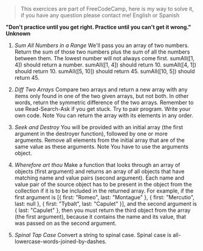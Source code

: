 > This exercices are part of FreeCodeCamp, here is my way to solve it, if you have any question please contact me! English or Spanish

**"Don't practice until you get right. Practice until you can't get it wrong." Unknown**

1. *Sum All Numbers in a Range* We'll pass you an array of two numbers. Return the sum of those two numbers plus the sum of all the numbers between them. The lowest number will not always come first.
sumAll([1, 4]) should return a number.
sumAll([1, 4]) should return 10.
sumAll([4, 1]) should return 10.
sumAll([5, 10]) should return 45.
sumAll([10, 5]) should return 45.

2. *Diff Two Arrays* Compare two arrays and return a new array with any items only found in one of the two given arrays, but not both. In other words, return the symmetric difference of the two arrays.
Remember to use Read-Search-Ask if you get stuck. Try to pair program. Write your own code.
Note
You can return the array with its elements in any order. 

3. *Seek and Destroy* You will be provided with an initial array (the first argument in the destroyer function), followed by one or more arguments. Remove all elements from the initial array that are of the same value as these arguments.
Note
You have to use the arguments object.

4. *Wherefore art thou* Make a function that looks through an array of objects (first argument) and returns an array of all objects that have matching name and value pairs (second argument). Each name and value pair of the source object has to be present in the object from the collection if it is to be included in the returned array. 
For example, if the first argument is [{ first: "Romeo", last: "Montague" }, { first: "Mercutio", last: null }, { first: "Tybalt", last: "Capulet" }], and the second argument is { last: "Capulet" }, then you must return the third object from the array (the first argument), because it contains the name and its value, that was passed on as the second argument.

5. *Spinal Tap Case* Convert a string to spinal case. Spinal case is all-lowercase-words-joined-by-dashes.